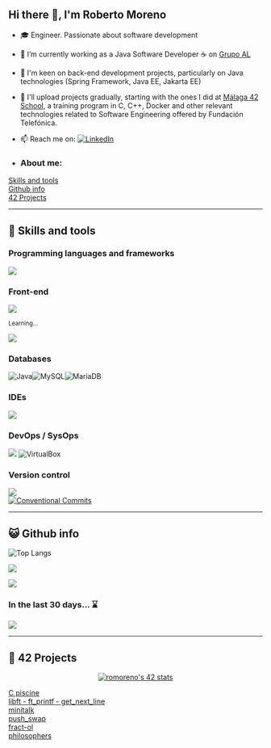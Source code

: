 ## Hi there 👋, I'm Roberto Moreno

- 🎓 Engineer. Passionate about software development 
- 🔭 I’m currently working as a Java Software Developer ☕ on [Grupo AL](https://www.linkedin.com/company/asesores-locales/)
- 🤔 I'm keen on back-end development projects, particularly on Java technologies (Spring Framework, Java EE, Jakarta EE)
- 🌱 I'll upload projects gradually, starting with the ones I did at [Málaga 42 School](https://www.polodigital.eu/42-malaga/), a training program in C, C++, Docker and other relevant technologies related to Software Engineering offered by Fundación Telefónica.      
- 📫 Reach me on: [![LinkedIn](https://img.shields.io/badge/LinkedIn-%230077B5.svg?logo=linkedin&logoColor=white)](https://www.linkedin.com/in/robertomoreno/)

- <h3 align="left">About me:</h3>
[Skills and tools](#skills)  
[Github info](#github)  
[42 Projects](#42projects)  


<div id='skills'></div>

----

## 🔧 Skills and tools

### Programming languages and frameworks
![](https://skillicons.dev/icons?i=java,spring,c,cpp)

### Front-end
![](https://skillicons.dev/icons?i=html,css,bootstrap,js)

<span style="font-size:smaller;">Learning...</span>

![](https://skillicons.dev/icons?i=angular)

### Databases
<img src="https://img.shields.io/badge/Oracle-%23DD4F39.svg?style=flat&logo=oracle&logoColor=white" alt="Java"><img src="https://img.shields.io/badge/MySQL-%2300f.svg?style=flat&logo=mysql&logoColor=white" alt="MySQL"><img src="https://img.shields.io/badge/MariaDB-003545?style=flat&logo=mariadb&logoColor=white" alt="MariaDB">

### IDEs
![](https://skillicons.dev/icons?i=idea,clion,vscode,vim)

### DevOps / SysOps
![](https://skillicons.dev/icons?i=docker,linux,jenkins)
<img src="https://img.shields.io/badge/VirtualBox-%23183A61.svg?style=flat&logo=virtualbox&logoColor=white" alt="VirtualBox">

### Version control
![](https://skillicons.dev/icons?i=git,gitlab,github)  
<a href="https://www.conventionalcommits.org/en/v1.0.0/"><img src="https://img.shields.io/badge/Conventional%20Commits-%23FE5196.svg?style=flat&logo=conventional-commits&logoColor=white" alt="Conventional Commits"/></a>

<div id='github'></div>

----

## 😺 Github info

![Top Langs](https://github-readme-stats.vercel.app/api/top-langs/?username=romoreno-dev&theme=algolia&hide_border=true&layout=compact)

![](https://github-readme-stats.vercel.app/api?username=romoreno-dev&theme=algolia&hide_border=true&layout=compact&rank_icon=github)

![](https://github-readme-streak-stats.herokuapp.com/?user=romoreno-dev&theme=algolia&hide_border=false)<br/>

### In the last 30 days... ⌛
<img src="https://github-readme-activity-graph.vercel.app/graph?username=romoreno-dev&radius=16&theme=react-dark&area=true&order=5&hide_border=true&hide_title=false"/>

<div id='42projects'></div>

----

## 🎈 42 Projects
<p align="center">
<a href="https://profile.intra.42.fr/users/romoreno"><img src="https://badge.mediaplus.ma/darkblue/romoreno?1337Badge=off&UM6P=off" alt="romoreno's 42 stats" /></a>
</p>

[C piscine](https://github.com/romoreno-dev/42-piscine)  
[libft - ft_printf - get_next_line](https://github.com/romoreno-dev/42-libft-printf-gnl)    
[minitalk](https://github.com/romoreno-dev/42-minitalk)    
[push_swap](https://github.com/romoreno-dev/42-push-swap)    
[fract-ol](https://github.com/romoreno-dev/42-fract-ol)  
[philosophers](https://github.com/romoreno-dev/42-philosophers)  

